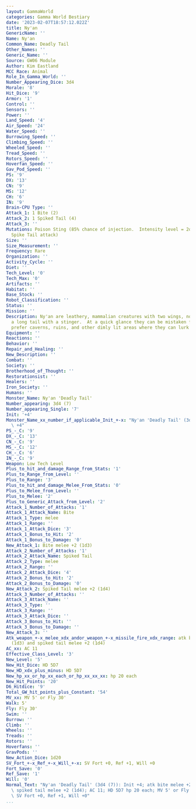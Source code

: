 ```yaml
---
layout: GammaWorld
categories: Gamma World Bestiary
date: '2023-02-07T18:57:12.022Z'
title: Ny'an
GenericName: ''
Name: Ny'an
Common_Name: Deadly Tail
Other_Names: ''
Generic_Name: ''
Source: GW06 Module
Author: Kim Eastland
MCC Race: Animal
Role_In_Gamma_World: ''
Number_Appearing_Dice: 3d4
Morale: '8'
Hit_Dice: '9'
Armor: '1'
Control: ''
Sensors: ''
Power: ''
Land_Speed: '4'
Air_Speed: '24'
Water_Speed: ''
Burrowing_Speed: ''
Climbing_Speed: ''
Wheeled_Speed: ''
Tread_Speed: ''
Rotors_Speed: ''
Hoverfan_Speed: ''
Gav_Pod_Speed: ''
PS: '9'
DX: '13'
CN: '9'
MS: '12'
CH: '6'
IN: '9'
Brain-CPU Type: ''
Attack_1: 1 Bite (2)
Attack_2: 1 Spiked Tail (4)
Attack_3: ''
Mutations: Poison Sting (85% chance of injection.  Intensity level = 2d6+2.  for each
  Spike Tail attack)
Size: ''
Size_Measurement: ''
Frequency: Rare
Organization: ''
Activity_Cycle: ''
Diet: ''
Tech_Level: '0'
Tech_Max: '0'
Artifacts: ''
Habitat: ''
Base_Stock: ''
Robot_Classification: ''
Status: ''
Mission: ''
Description: Ny'an are leathery, mammalian creatures with two wings, no legs, and
  a long tail with a stinger.  At a quick glance they can be mistaken for obbs.  Ny'an
  prefer caverns, ruins, and other dimly lit areas where they can lurk about.
Equipment: ''
Reactions: ''
Behavior: ''
Repair_and_Healing: ''
New_Description: ''
Combat: ''
Society: ''
Brotherhood_of_Thought: ''
Restorationsist: ''
Healers: ''
Iron_Society: ''
Humans: ''
Monster_Name: Ny'an 'Deadly Tail'
Number_appearing: 3d4 (7)
Number_appearing_Single: '7'
Init: '+4'
Monster_Name_xx_number_if_applicable_Init_+-x: "Ny'an 'Deadly Tail' (3d4 (7)): Init\
  \ +4"
PS_-_C: '9'
DX_-_C: '13'
CN_-_C: '9'
MS_-_C: '12'
CH_-_C: '6'
IN_-_C: '9'
Weapon: Low Tech Level
Plus_to_hit_and_damage_Range_from_Stats: '1'
Plus_to_Range_from_Level: ''
Plus_to_Range: '3'
Plus_to_hit_and_damage_Melee_From_Stats: '0'
Plus_to_Melee_from_Level: ''
Plus_to_Melee: '2'
Plus_to_Generic_Attack_from_Level: '2'
Attack_1_Number_of_Attacks: '1'
Attack_1_Attack_Name: Bite
Attack_1_Type: melee
Attack_1_Range: ''
Attack_1_Attack_Dice: '3'
Attack_1_Bonus_to_Hit: '2'
Attack_1_Bonus_to_Damage: '0'
New_Attack_1: Bite melee +2 (1d3)
Attack_2_Number_of_Attacks: '1'
Attack_2_Attack_Name: Spiked Tail
Attack_2_Type: melee
Attack_2_Range: ''
Attack_2_Attack_Dice: '4'
Attack_2_Bonus_to_Hit: '2'
Attack_2_Bonus_to_Damage: '0'
New_Attack_2: Spiked Tail melee +2 (1d4)
Attack_3_Number_of_Attacks: ''
Attack_3_Attack_Name: ''
Attack_3_Type: ''
Attack_3_Range: ''
Attack_3_Attack_Dice: ''
Attack_3_Bonus_to_Hit: ''
Attack_3_Bonus_to_Damage: ''
New_Attack_3: ''
Atk_weapon_+-x_melee_xdx_andor_weapon_+-x_missile_fire_xdx_range: atk bite melee +2
  (1d3) and spiked tail melee +2 (1d4)
AC_xx: AC 11
Effective_Class_Level: '3'
New_Level: '5'
New_Hit_Dice: HD 5D7
New_HD_xdx_plus_minus: HD 5D7
New_hp_xx_or_hp_xx_each_or_hp_xx_xx_xx: hp 20 each
New_Hit_Points: '20'
D6_Hitdice: '9'
Total_GW_hit_points_plus_Constant: '54'
MV_xx: MV 5' or Fly 30'
Walk: 5'
Fly: Fly 30'
Swim: ''
Burrow: ''
Climb: ''
Wheels: ''
Treads: ''
Rotors: ''
Hoverfans: ''
GravPods: ''
New_Action_Dice: 1d20
SV_Fort_+-x_Ref_+-x_Will_+-x: SV Fort +0, Ref +1, Will +0
Fort_Save: '0'
Ref_Save: '1'
Will: '0'
Normal_Text: "Ny'an 'Deadly Tail' (3d4 (7)): Init +4; atk bite melee +2 (1d3) and\
  \ spiked tail melee +2 (1d4); AC 11; HD 5D7 hp 20 each; MV 5' or Fly 30' ; 1d20;\
  \ SV Fort +0, Ref +1, Will +0"
...
```

